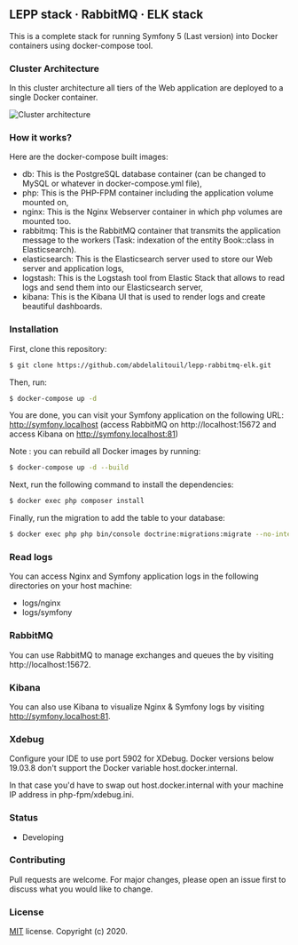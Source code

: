 ## LEPP stack · RabbitMQ · ELK stack
This is a complete stack for running Symfony 5 (Last version) into Docker containers using docker-compose tool.

### Cluster Architecture
In this cluster architecture all tiers of the Web application are deployed to a single Docker container.

![Cluster architecture](https://user-images.githubusercontent.com/11296140/84067383-433adc00-a9bf-11ea-9009-7c3fd8781497.png)

### How it works?
Here are the docker-compose built images:
- db: This is the PostgreSQL database container (can be changed to MySQL or whatever in docker-compose.yml file),
- php: This is the PHP-FPM container including the application volume mounted on,
- nginx: This is the Nginx Webserver container in which php volumes are mounted too.
- rabbitmq: This is the RabbitMQ container that transmits the application message to the workers (Task: indexation of the entity Book::class in Elasticsearch).
- elasticsearch: This is the Elasticsearch server used to store our Web server and application logs,
- logstash: This is the Logstash tool from Elastic Stack that allows to read logs and send them into our Elasticsearch server,
- kibana: This is the Kibana UI that is used to render logs and create beautiful dashboards.

### Installation
First, clone this repository:

```bash
$ git clone https://github.com/abdelalitouil/lepp-rabbitmq-elk.git
```

Then, run:

```bash
$ docker-compose up -d
```

You are done, you can visit your Symfony application on the following URL: http://symfony.localhost (access RabbitMQ on http://localhost:15672 and access Kibana on http://symfony.localhost:81)

Note : you can rebuild all Docker images by running:

```bash
$ docker-compose up -d --build
```


Next, run the following command to install the dependencies:

```bash
$ docker exec php composer install
```

Finally, run the migration to add the table to your database:

```bash
$ docker exec php php bin/console doctrine:migrations:migrate --no-interaction --allow-no-migration
```

### Read logs
You can access Nginx and Symfony application logs in the following directories on your host machine:
- logs/nginx
- logs/symfony

### RabbitMQ
You can use RabbitMQ to manage exchanges and queues the by visiting http://localhost:15672.

### Kibana
You can also use Kibana to visualize Nginx & Symfony logs by visiting http://symfony.localhost:81.

### Xdebug
Configure your IDE to use port 5902 for XDebug. Docker versions below 19.03.8 don't support the Docker variable host.docker.internal.

In that case you'd have to swap out host.docker.internal with your machine IP address in php-fpm/xdebug.ini.

### Status
- Developing

### Contributing
Pull requests are welcome. For major changes, please open an issue first to discuss what you would like to change.

### License
[MIT](https://choosealicense.com/licenses/mit/) license. Copyright (c) 2020.
